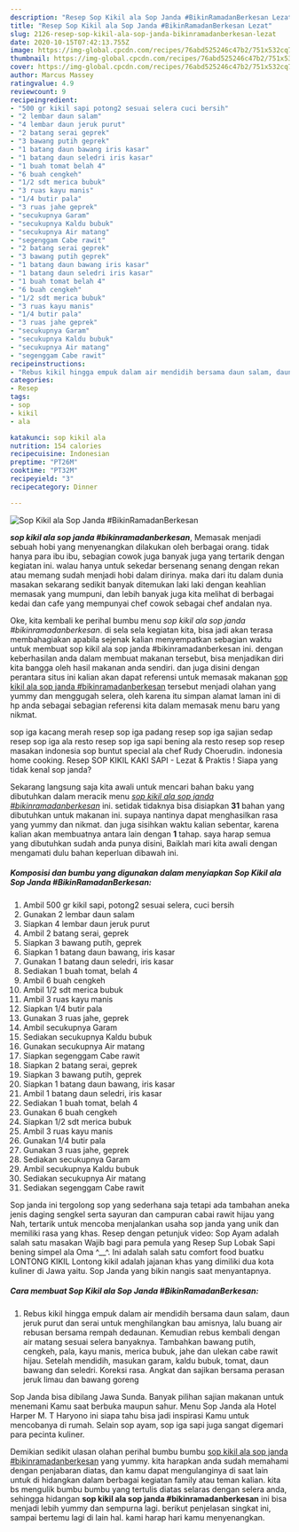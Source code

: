 ```yaml
---
description: "Resep Sop Kikil ala Sop Janda #BikinRamadanBerkesan Lezat"
title: "Resep Sop Kikil ala Sop Janda #BikinRamadanBerkesan Lezat"
slug: 2126-resep-sop-kikil-ala-sop-janda-bikinramadanberkesan-lezat
date: 2020-10-15T07:42:13.755Z
image: https://img-global.cpcdn.com/recipes/76abd525246c47b2/751x532cq70/sop-kikil-ala-sop-janda-bikinramadanberkesan-foto-resep-utama.jpg
thumbnail: https://img-global.cpcdn.com/recipes/76abd525246c47b2/751x532cq70/sop-kikil-ala-sop-janda-bikinramadanberkesan-foto-resep-utama.jpg
cover: https://img-global.cpcdn.com/recipes/76abd525246c47b2/751x532cq70/sop-kikil-ala-sop-janda-bikinramadanberkesan-foto-resep-utama.jpg
author: Marcus Massey
ratingvalue: 4.9
reviewcount: 9
recipeingredient:
- "500 gr kikil sapi potong2 sesuai selera cuci bersih"
- "2 lembar daun salam"
- "4 lembar daun jeruk purut"
- "2 batang serai geprek"
- "3 bawang putih geprek"
- "1 batang daun bawang iris kasar"
- "1 batang daun seledri iris kasar"
- "1 buah tomat belah 4"
- "6 buah cengkeh"
- "1/2 sdt merica bubuk"
- "3 ruas kayu manis"
- "1/4 butir pala"
- "3 ruas jahe geprek"
- "secukupnya Garam"
- "secukupnya Kaldu bubuk"
- "secukupnya Air matang"
- "segenggam Cabe rawit"
- "2 batang serai geprek"
- "3 bawang putih geprek"
- "1 batang daun bawang iris kasar"
- "1 batang daun seledri iris kasar"
- "1 buah tomat belah 4"
- "6 buah cengkeh"
- "1/2 sdt merica bubuk"
- "3 ruas kayu manis"
- "1/4 butir pala"
- "3 ruas jahe geprek"
- "secukupnya Garam"
- "secukupnya Kaldu bubuk"
- "secukupnya Air matang"
- "segenggam Cabe rawit"
recipeinstructions:
- "Rebus kikil hingga empuk dalam air mendidih bersama daun salam, daun jeruk purut dan serai untuk menghilangkan bau amisnya, lalu buang air rebusan bersama rempah dedaunan. Kemudian rebus kembali dengan air matang sesuai selera banyaknya. Tambahkan bawang putih, cengkeh, pala, kayu manis, merica bubuk, jahe dan ulekan cabe rawit hijau. Setelah mendidih, masukan garam, kaldu bubuk, tomat, daun bawang dan seledri. Koreksi rasa. Angkat dan sajikan bersama perasan jeruk limau dan bawang goreng"
categories:
- Resep
tags:
- sop
- kikil
- ala

katakunci: sop kikil ala 
nutrition: 154 calories
recipecuisine: Indonesian
preptime: "PT26M"
cooktime: "PT32M"
recipeyield: "3"
recipecategory: Dinner

---
```



![Sop Kikil ala Sop Janda #BikinRamadanBerkesan](https://img-global.cpcdn.com/recipes/76abd525246c47b2/751x532cq70/sop-kikil-ala-sop-janda-bikinramadanberkesan-foto-resep-utama.jpg)

<b><i>sop kikil ala sop janda #bikinramadanberkesan</i></b>, Memasak menjadi sebuah hobi yang menyenangkan dilakukan oleh berbagai orang. tidak hanya para ibu ibu, sebagian cowok juga banyak juga yang tertarik dengan kegiatan ini. walau hanya untuk sekedar bersenang senang dengan rekan atau memang sudah menjadi hobi dalam dirinya. maka dari itu dalam dunia masakan sekarang sedikit banyak ditemukan laki laki dengan keahlian memasak yang mumpuni, dan lebih banyak juga kita melihat di berbagai kedai dan cafe yang mempunyai chef cowok sebagai chef andalan nya.

Oke, kita kembali ke perihal bumbu menu <i>sop kikil ala sop janda #bikinramadanberkesan</i>. di sela sela kegiatan kita, bisa jadi akan terasa membahagiakan apabila sejenak kalian menyempatkan sebagian waktu untuk membuat sop kikil ala sop janda #bikinramadanberkesan ini. dengan keberhasilan anda dalam membuat makanan tersebut, bisa menjadikan diri kita bangga oleh hasil makanan anda sendiri. dan juga disini dengan perantara situs ini kalian akan dapat referensi untuk memasak makanan <u>sop kikil ala sop janda #bikinramadanberkesan</u> tersebut menjadi olahan yang yummy dan menggugah selera, oleh karena itu simpan alamat laman ini di hp anda sebagai sebagian referensi kita dalam memasak menu baru yang nikmat.

sop iga kacang merah resep sop iga padang resep sop iga sajian sedap resep sop iga ala resto resep sop iga sapi bening ala resto resep sop resep masakan indonesia sop buntut special ala chef Rudy Choerudin. indonesia home cooking. Resep SOP KIKIL KAKI SAPI - Lezat &amp; Praktis ! Siapa yang tidak kenal sop janda?


Sekarang langsung saja kita awali untuk mencari bahan baku yang dibutuhkan dalam meracik menu <u><i>sop kikil ala sop janda #bikinramadanberkesan</i></u> ini. setidak tidaknya bisa disiapkan <b>31</b> bahan yang dibutuhkan untuk makanan ini. supaya nantinya dapat menghasilkan rasa yang yummy dan nikmat. dan juga sisihkan waktu kalian sebentar, karena kalian akan membuatnya antara lain dengan <b>1</b> tahap. saya harap semua yang dibutuhkan sudah anda punya disini, Baiklah mari kita awali dengan mengamati dulu bahan keperluan dibawah ini.

<!--inarticleads1-->

##### Komposisi dan bumbu yang digunakan dalam menyiapkan Sop Kikil ala Sop Janda #BikinRamadanBerkesan:

1. Ambil 500 gr kikil sapi, potong2 sesuai selera, cuci bersih
1. Gunakan 2 lembar daun salam
1. Siapkan 4 lembar daun jeruk purut
1. Ambil 2 batang serai, geprek
1. Siapkan 3 bawang putih, geprek
1. Siapkan 1 batang daun bawang, iris kasar
1. Gunakan 1 batang daun seledri, iris kasar
1. Sediakan 1 buah tomat, belah 4
1. Ambil 6 buah cengkeh
1. Ambil 1/2 sdt merica bubuk
1. Ambil 3 ruas kayu manis
1. Siapkan 1/4 butir pala
1. Gunakan 3 ruas jahe, geprek
1. Ambil secukupnya Garam
1. Sediakan secukupnya Kaldu bubuk
1. Gunakan secukupnya Air matang
1. Siapkan segenggam Cabe rawit
1. Siapkan 2 batang serai, geprek
1. Siapkan 3 bawang putih, geprek
1. Siapkan 1 batang daun bawang, iris kasar
1. Ambil 1 batang daun seledri, iris kasar
1. Sediakan 1 buah tomat, belah 4
1. Gunakan 6 buah cengkeh
1. Siapkan 1/2 sdt merica bubuk
1. Ambil 3 ruas kayu manis
1. Gunakan 1/4 butir pala
1. Gunakan 3 ruas jahe, geprek
1. Sediakan secukupnya Garam
1. Ambil secukupnya Kaldu bubuk
1. Sediakan secukupnya Air matang
1. Sediakan segenggam Cabe rawit


Sop janda ini tergolong sop yang sederhana saja tetapi ada tambahan aneka jenis daging sengkel serta sayuran dan campuran cabai rawit hijau yang Nah, tertarik untuk mencoba menjalankan usaha sop janda yang unik dan memiliki rasa yang khas. Resep dengan petunjuk video: Sop Ayam adalah salah satu masakan Wajib bagi para pemula yang Resep Sup Lobak Sapi bening simpel ala Oma ^__^. Ini adalah salah satu comfort food buatku LONTONG KIKIL Lontong kikil adalah jajanan khas yang dimiliki dua kota kuliner di Jawa yaitu. Sop Janda yang bikin nangis saat menyantapnya. 

<!--inarticleads2-->

##### Cara membuat Sop Kikil ala Sop Janda #BikinRamadanBerkesan:

1. Rebus kikil hingga empuk dalam air mendidih bersama daun salam, daun jeruk purut dan serai untuk menghilangkan bau amisnya, lalu buang air rebusan bersama rempah dedaunan. Kemudian rebus kembali dengan air matang sesuai selera banyaknya. Tambahkan bawang putih, cengkeh, pala, kayu manis, merica bubuk, jahe dan ulekan cabe rawit hijau. Setelah mendidih, masukan garam, kaldu bubuk, tomat, daun bawang dan seledri. Koreksi rasa. Angkat dan sajikan bersama perasan jeruk limau dan bawang goreng


Sop Janda bisa dibilang Jawa Sunda. Banyak pilihan sajian makanan untuk menemani Kamu saat berbuka maupun sahur. Menu Sop Janda ala Hotel Harper M. T Haryono ini siapa tahu bisa jadi inspirasi Kamu untuk mencobanya di rumah. Selain sop ayam, sop iga sapi juga sangat digemari para pecinta kuliner. 

Demikian sedikit ulasan olahan perihal bumbu bumbu <u>sop kikil ala sop janda #bikinramadanberkesan</u> yang yummy. kita harapkan anda sudah memahami dengan penjabaran diatas, dan kamu dapat mengulanginya di saat lain untuk di hidangkan dalam berbagai kegiatan family atau teman kalian. kita bs mengulik bumbu bumbu yang tertulis diatas selaras dengan selera anda, sehingga hidangan <b>sop kikil ala sop janda #bikinramadanberkesan</b> ini bisa menjadi lebih yummy dan sempurna lagi. berikut penjelasan singkat ini, sampai bertemu lagi di lain hal. kami harap hari kamu menyenangkan.
